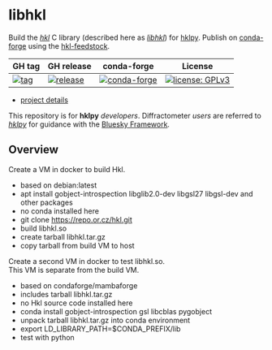 # libhkl

Build the [*hkl*](https://repo.or.cz/hkl.git) C library (described here as
[*libhkl*](https://people.debian.org/~picca/hkl/hkl.html#)) for
[hklpy](https://github.com/bluesky/hklpy). Publish on
[conda-forge](https://anaconda.org/conda-forge/hkl) using the
[hkl-feedstock](https://github.com/conda-forge/hkl-feedstock).

GH tag | GH release | conda-forge | License
--- | --- | --- | ---
[![tag](https://img.shields.io/github/tag/bluesky/libhkl.svg)](https://github.com/bluesky/libhkl/tags) | [![release](https://img.shields.io/github/release/bluesky/libhkl.svg)](https://github.com/bluesky/libhkl/releases) | [![conda-forge](https://img.shields.io/conda/vn/conda-forge/hkl)](https://anaconda.org/conda-forge/hkl) | [![license: GPLv3](https://img.shields.io/badge/license-GPLv3-brightgreen)](/COPYING)

* [project details](./docs/README.md)

This repository is for **hklpy** *developers*. Diffractometer *users* are
referred to [*hklpy*](https://blueskyproject.io/hklpy/) for guidance with
the [Bluesky Framework](https://blueskyproject.io).

## Overview

Create a VM in docker to build Hkl.

- based on debian:latest
- apt install gobject-introspection libglib2.0-dev libgsl27 libgsl-dev and other packages
- no conda installed here
- git clone https://repo.or.cz/hkl.git
- build libhkl.so
- create tarball libhkl.tar.gz
- copy tarball from build VM to host

Create a second VM in docker to test libhkl.so.  
This VM is separate from the build VM.

- based on condaforge/mambaforge
- includes tarball libhkl.tar.gz
- no Hkl source code installed here
- conda install gobject-introspection gsl libcblas pygobject
- unpack tarball libhkl.tar.gz into conda environment
- export LD_LIBRARY_PATH=$CONDA_PREFIX/lib
- test with python
